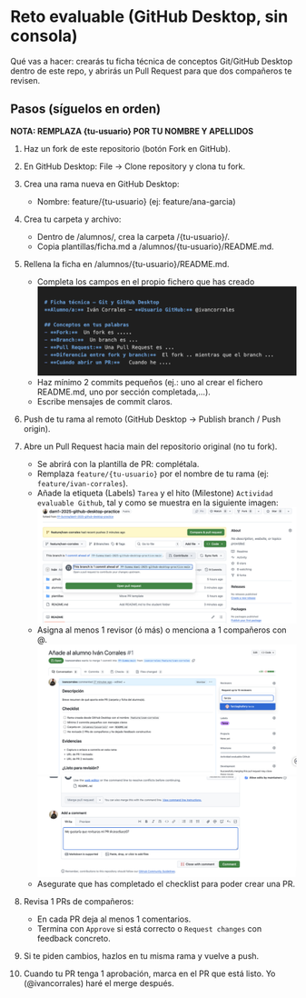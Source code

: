 # Reto evaluable (GitHub Desktop, sin consola)

Qué vas a hacer: crearás tu ficha técnica de conceptos Git/GitHub Desktop dentro de este repo, y abrirás un Pull Request para que dos compañeros te revisen.


## Pasos (síguelos en orden)

**NOTA: REMPLAZA {tu-usuario} POR TU NOMBRE Y APELLIDOS**

1.	Haz un fork de este repositorio (botón Fork en GitHub).
2.	En GitHub Desktop: File → Clone repository y clona tu fork.
3.	Crea una rama nueva en GitHub Desktop:
    *	Nombre: feature/{tu-usuario} (ej: feature/ana-garcia)
4.	Crea tu carpeta y archivo:
	*	Dentro de /alumnos/, crea la carpeta /{tu-usuario}/.
	*	Copia plantillas/ficha.md a /alumnos/{tu-usuario}/README.md.
5.	Rellena la ficha en /alumnos/{tu-usuario}/README.md.
    *   Completa los campos en el propio fichero que has creado
        ![screenshot](assets/fillFicha.png)
	*	Haz mínimo 2 commits pequeños (ej.: uno al crear el fichero README.md,  uno por sección completada,...).
	*	Escribe mensajes de commit claros.
6.	Push de tu rama al remoto (GitHub Desktop → Publish branch / Push origin).
7.	Abre un Pull Request hacia main del repositorio original (no tu fork).
	*	Se abrirá con la plantilla de PR: complétala.
    *   Remplaza `feature/{tu-usuario}` por el nombre de tu rama (ej: `feature/ivan-corrales`).
	*	Añade la etiqueta (Labels) `Tarea` y el hito (Milestone) `Actividad evaluable Github`, tal y como se muestra en la siguiente imagen:
    ![screenshot](assets/contributePR.png)
	*	Asigna al menos 1 revisor (ó más) o menciona a 1 compañeros con @.
    ![screenshot](assets/addReviewers.png)
    ![screenshot](assets/addReviewers2.png)
    *  Asegurate que has completado el checklist para poder crear una PR.
    
8.	Revisa 1 PRs de compañeros:
	*	En cada PR deja al menos 1 comentarios.
	*	Termina con `Approve` si está correcto o `Request changes` con feedback concreto.
9.	Si te piden cambios, hazlos en tu misma rama y vuelve a push.
10.	Cuando tu PR tenga 1 aprobación, marca en el PR que está listo. Yo (@ivancorrales) haré el merge después.
